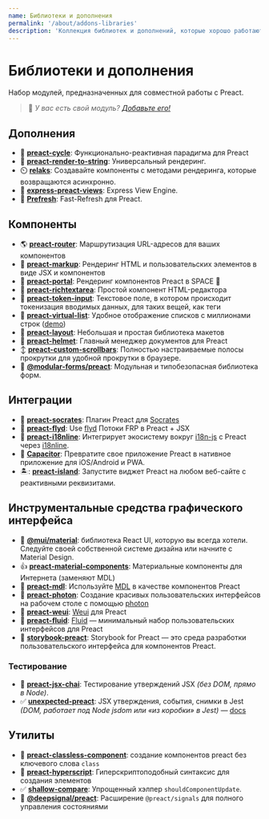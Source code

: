 ```yaml
---
name: Библиотеки и дополнения
permalink: '/about/addons-libraries'
description: 'Коллекция библиотек и дополнений, которые хорошо работают с Preact.'
---
```


# Библиотеки и дополнения

Набор модулей, предназначенных для совместной работы с Preact.

> :information_desk_person: _У вас есть свой модуль?
> [Добавьте его!](https://github.com/preactjs/preact-www/blob/master/content/en/about/libraries-addons.md)_

## Дополнения

- :repeat: [**preact-cycle**](https://github.com/developit/preact-cycle): Функционально-реактивная парадигма для Preact
- :page_facing_up: [**preact-render-to-string**](https://github.com/preactjs/preact-render-to-string): Универсальный рендеринг.
- :timer_clock: [**relaks**](https://github.com/trambarhq/relaks): Создавайте компоненты с методами рендеринга, которые возвращаются асинхронно.
- :nut_and_bolt: [**express-preact-views**](https://github.com/edwjusti/express-preact-views): Express View Engine.
- :floppy_disk: [**Prefresh**](https://github.com/JoviDeCroock/prefresh): Fast-Refresh для Preact.

## Компоненты

- :earth_americas: [**preact-router**](https://github.com/preactjs/preact-router): Маршрутизация URL-адресов для ваших компонентов
- :bookmark_tabs: [**preact-markup**](https://github.com/developit/preact-markup): Рендеринг HTML и пользовательских элементов в виде JSX и компонентов
- :satellite: [**preact-portal**](https://github.com/developit/preact-portal): Рендеринг компонентов Preact в SPACE :milky_way:
- :pencil: [**preact-richtextarea**](https://github.com/developit/preact-richtextarea): Простой компонент HTML-редактора
- :bookmark: [**preact-token-input**](https://github.com/developit/preact-token-input): Текстовое поле, в котором происходит токенизация вводимых данных, для таких вещей, как теги
- :card_index: [**preact-virtual-list**](https://github.com/developit/preact-virtual-list): Удобное отображение списков с миллионами строк ([demo](https://jsfiddle.net/developit/qqan9pdo/))
- :triangular_ruler: [**preact-layout**](https://download.github.io/preact-layout/): Небольшая и простая библиотека макетов
- :construction_worker: [**preact-helmet**](https://github.com/download/preact-helmet): Главный менеджер документов для Preact
- :arrow_up_down: [**preact-custom-scrollbars**](https://github.com/lucafalasco/preact-custom-scrollbars): Полностью настраиваемые полосы прокрутки для удобной прокрутки в браузере.
- 🧱 [**@modular-forms/preact**](https://modularforms.dev/): Модульная и типобезопасная библиотека форм.

## Интеграции

- :thought_balloon: [**preact-socrates**](https://github.com/matthewmueller/preact-socrates): Плагин Preact для [Socrates](http://github.com/matthewmueller/socrates)
- :rowboat: [**preact-flyd**](https://github.com/xialvjun/preact-flyd): Use [flyd](https://github.com/paldepind/flyd) Потоки FRP в Preact + JSX
- :speech_balloon: [**preact-i18nline**](https://github.com/download/preact-i18nline): Интегрирует экосистему вокруг [i18n-js](https://github.com/everydayhero/i18n-js) с Preact через [i18nline](https://github.com/download/i18nline).
- :diamond_shape_with_a_dot_inside: [**Capacitor**](https://capacitorjs.com/solution/preact): Превратите свое приложение Preact в нативное приложение для iOS/Android и PWA.
- 🏝: [**preact-island**](https://github.com/mwood23/preact-island): Запустите виджет Preact на любом веб-сайте с реактивными реквизитами.

## Инструментальные средства графического интерфейса

- 🎴 [**@mui/material**](https://github.com/mui/material-ui/tree/master/examples/material-ui-preact): библиотека React UI, которую вы всегда хотели. Следуйте своей собственной системе дизайна или начните с Material Design.
- :thumbsup: [**preact-material-components**](https://github.com/prateekbh/preact-material-components): Материальные компоненты для Интернета (заменяют MDL)
- :white_square_button: [**preact-mdl**](https://github.com/developit/preact-mdl): Используйте [MDL](https://getmdl.io) в качестве компонентов Preact
- :rocket: [**preact-photon**](https://github.com/developit/preact-photon): Создание красивых пользовательских интерфейсов на рабочем столе с помощью [photon](http://photonkit.com)
- :penguin: [**preact-weui**](https://github.com/afeiship/preact-weui): [Weui](https://github.com/afeiship/preact-weui) для Preact
- 💅 [**preact-fluid**](https://github.com/ajainvivek/preact-fluid): [Fluid](https://github.com/ajainvivek/preact-fluid) — минимальный набор пользовательских интерфейсов для Preact
- :book: [**storybook-preact**](https://github.com/storybooks/storybook/tree/next/app/preact): Storybook for Preact — это среда разработки пользовательского интерфейса для компонентов Preact.

### Тестирование

- :microscope: [**preact-jsx-chai**](https://github.com/developit/preact-jsx-chai): Тестирование утверждений JSX _(без DOM, прямо в Node)_.
- :white_check_mark: [**unexpected-preact**](https://github.com/bruderstein/unexpected-preact): JSX утверждения, события, снимки в Jest *(DOM, работает под Node jsdom или «из коробки» в Jest)* — [docs](https://bruderstein.github.io/unexpected-preact/)

## Утилиты

- :tophat: [**preact-classless-component**](https://github.com/ld0rman/preact-classless-component): создание компонентов preact без ключевого слова `class`
- :hammer: [**preact-hyperscript**](https://github.com/queckezz/preact-hyperscript): Гиперскриптоподобный синтаксис для создания элементов
- :white_check_mark: [**shallow-compare**](https://github.com/tkh44/shallow-compare): Упрощенный хэлпер `shouldComponentUpdate`.
- :signal_strength: [**@deepsignal/preact**](https://github.com/EthanStandel/deepsignal/tree/main/packages/preact): Расширение `@preact/signals` для полного управления состояниями

